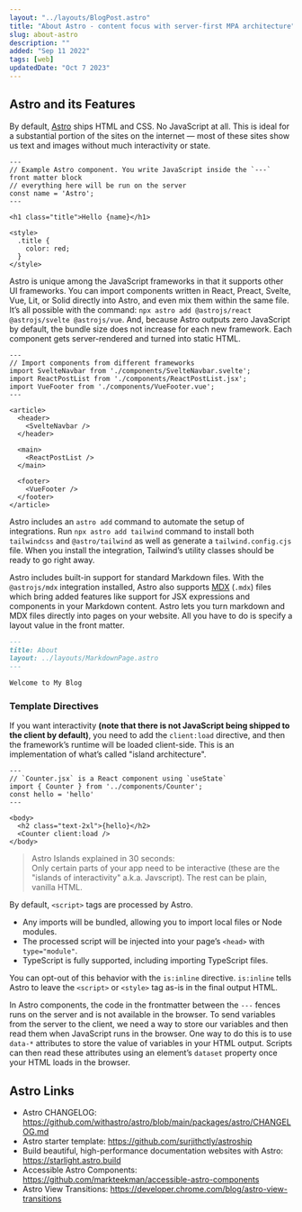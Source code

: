 ```yaml
---
layout: "../layouts/BlogPost.astro"
title: "About Astro - content focus with server-first MPA architecture"
slug: about-astro
description: ""
added: "Sep 11 2022"
tags: [web]
updatedDate: "Oct 7 2023"
---
```


## Astro and its Features
By default, [Astro](https://astro.build) ships HTML and CSS. No JavaScript at all. This is ideal for a substantial portion of the sites on the internet — most of these sites show us text and images without much interactivity or state. 

```astro
---
// Example Astro component. You write JavaScript inside the `---` front matter block
// everything here will be run on the server
const name = 'Astro';
---

<h1 class="title">Hello {name}</h1>

<style>
  .title {
    color: red;
  }
</style>
```

Astro is unique among the JavaScript frameworks in that it supports other UI frameworks. You can import components written in React, Preact, Svelte, Vue, Lit, or Solid directly into Astro, and even mix them within the same file. It’s all possible with the command: `npx astro add @astrojs/react @astrojs/svelte @astrojs/vue`. And, because Astro outputs zero JavaScript by default, the bundle size does not increase for each new framework. Each component gets server-rendered and turned into static HTML.

```astro
---
// Import components from different frameworks
import SvelteNavbar from './components/SvelteNavbar.svelte';
import ReactPostList from './components/ReactPostList.jsx';
import VueFooter from './components/VueFooter.vue';
---

<article>
  <header>
    <SvelteNavbar />
  </header>

  <main>
    <ReactPostList />
  </main>

  <footer>
    <VueFooter />
  </footer>
</article>
```

Astro includes an `astro add` command to automate the setup of integrations. Run `npx astro add tailwind` command to install both `tailwindcss` and `@astro/tailwind` as well as generate a `tailwind.config.cjs` file. When you install the integration, Tailwind’s utility classes should be ready to go right away.

Astro includes built-in support for standard Markdown files. With the `@astrojs/mdx` integration installed, Astro also supports [MDX](https://docs.astro.build/en/guides/markdown-content/) (`.mdx`) files which bring added features like support for JSX expressions and components in your Markdown content. Astro lets you turn markdown and MDX files directly into pages on your website. All you have to do is specify a layout value in the front matter.

```md
---
title: About
layout: ../layouts/MarkdownPage.astro
---

Welcome to My Blog
```

### Template Directives
If you want interactivity **(note that there is not JavaScript being shipped to the client by default)**, you need to add the `client:load` directive, and then the framework’s runtime will be loaded client-side. This is an implementation of what’s called "island architecture".

```astro
---
// `Counter.jsx` is a React component using `useState`
import { Counter } from '../components/Counter';
const hello = 'hello'
---

<body>
  <h2 class="text-2xl">{hello}</h2>  
  <Counter client:load />
</body>
```

> Astro Islands explained in 30 seconds:  
> Only certain parts of your app need to be interactive (these are the "islands of interactivity" a.k.a. Javscript). The rest can be plain, vanilla HTML.

By default, `<script>` tags are processed by Astro.
- Any imports will be bundled, allowing you to import local files or Node modules.
- The processed script will be injected into your page’s `<head>` with `type="module"`.
- TypeScript is fully supported, including importing TypeScript files.

You can opt-out of this behavior with the `is:inline` directive. `is:inline` tells Astro to leave the `<script>` or `<style>` tag as-is in the final output HTML.

In Astro components, the code in the frontmatter between the `---` fences runs on the server and is not available in the browser. To send variables from the server to the client, we need a way to store our variables and then read them when JavaScript runs in the browser. One way to do this is to use `data-*` attributes to store the value of variables in your HTML output. Scripts can then read these attributes using an element’s `dataset` property once your HTML loads in the browser.

## Astro Links
- Astro CHANGELOG: https://github.com/withastro/astro/blob/main/packages/astro/CHANGELOG.md
- Astro starter template: https://github.com/surjithctly/astroship
- Build beautiful, high-performance documentation websites with Astro: https://starlight.astro.build
- Accessible Astro Components: https://github.com/markteekman/accessible-astro-components
- Astro View Transitions: https://developer.chrome.com/blog/astro-view-transitions
